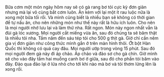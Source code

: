 Bữa cơm một món ngày hôm nay sẽ có gà rang bơ tỏi cực kỳ đơn giản nhưng mà lại vô cùng bắt cơm luôn. Ăn kèm với lại một ít rau luộc nữa là xong một bữa tối rồi. Và mình cũng biết là nhiều bạn sẽ không có thời gian để tự nấu ăn, cho nên những món như thế này rất là hữu ích luôn. Cho nên là mọi người nhớ lưu lại và làm thử nha. Rất ngon. Món này ngon nhất vẫn là đùi gà lóc xương. Mọi người cắt miếng vừa ăn, sau đó chúng ta sẽ băm thật là nhiều tỏi nha. Tầm năm đến sáu tép tỏi cho 500 g thịt gà. Giờ chỉ cần nêm gia vị đơn giản như công thức mình gắn ở trên màn hình thôi. Ớt bột Hàn Quốc thì không có quá cay đâu. Mọi người ướp trong vòng 15 phút. Sau đó mọi người đem gà này đi áp chảo. Áp chảo và đảo sơ cho gà chín. Giờ mình sẽ cho vào đây tầm hai muỗng canh bơ ở giữa, sau đó cho phần tỏi băm vào đây. Đảo qua đảo lại ở lửa nhỏ cho tới khi nào mà bơ và tỏi thơm lừng lên là xong rồi.